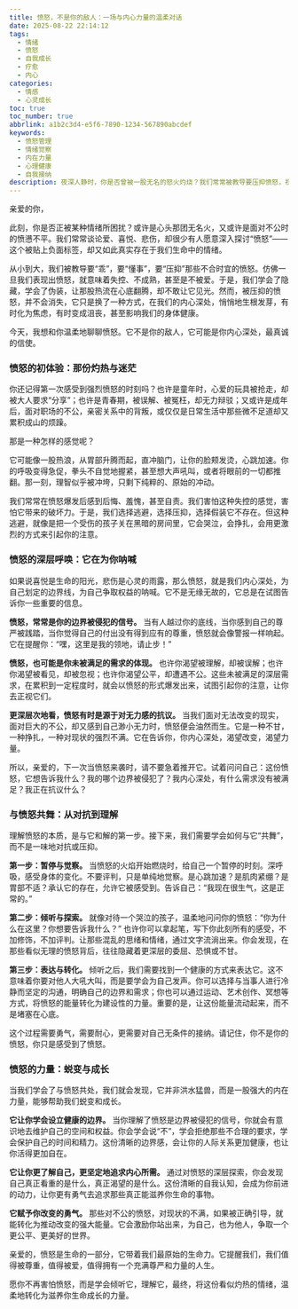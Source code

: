 ```yaml
---
title: 愤怒，不是你的敌人：一场与内心力量的温柔对话
date: 2025-08-22 22:14:12
tags:
  - 情绪
  - 愤怒
  - 自我成长
  - 疗愈
  - 内心
categories:
  - 情感
  - 心灵成长
toc: true
toc_number: true
abbrlink: a1b2c3d4-e5f6-7890-1234-567890abcdef
keywords:
  - 愤怒管理
  - 情绪觉察
  - 内在力量
  - 心理健康
  - 自我接纳
description: 夜深人静时，你是否曾被一股无名的怒火灼烧？我们常常被教导要压抑愤怒，视它为洪水猛兽。然而，愤怒真的是我们的敌人吗？或许，它只是一个被误解的信使，带着我们内心深处最真实的呼唤。这篇文章，将带你走进愤怒的内在世界，学会倾听它的声音，理解它的深意，最终，将这份看似负面的情绪，温柔地转化为滋养我们成长的力量。
---
```


亲爱的你，

此刻，你是否正被某种情绪所困扰？或许是心头那团无名火，又或许是面对不公时的愤懑不平。我们常常谈论爱、喜悦、悲伤，却很少有人愿意深入探讨“愤怒”——这个被贴上负面标签，却又如此真实存在于我们生命中的情绪。

从小到大，我们被教导要“乖”，要“懂事”，要“压抑”那些不合时宜的愤怒。仿佛一旦我们表现出愤怒，就意味着失控、不成熟，甚至是不被爱。于是，我们学会了隐藏，学会了伪装，让那股热流在心底翻腾，却不敢让它见光。然而，被压抑的愤怒，并不会消失，它只是换了一种方式，在我们的内心深处，悄悄地生根发芽，有时化为焦虑，有时变成沮丧，甚至影响我们的身体健康。

今天，我想和你温柔地聊聊愤怒。它不是你的敌人，它可能是你内心深处，最真诚的信使。

### 愤怒的初体验：那份灼热与迷茫

你还记得第一次感受到强烈愤怒的时刻吗？也许是童年时，心爱的玩具被抢走，却被大人要求“分享”；也许是青春期，被误解、被冤枉，却无力辩驳；又或许是成年后，面对职场的不公，亲密关系中的背叛，或仅仅是日常生活中那些微不足道却又累积成山的烦躁。

那是一种怎样的感觉呢？

它可能像一股热浪，从胃部升腾而起，直冲脑门，让你的脸颊发烫，心跳加速。你的呼吸变得急促，拳头不自觉地握紧，甚至想大声吼叫，或者将眼前的一切都推翻。那一刻，理智似乎被冲垮，只剩下纯粹的、原始的冲动。

我们常常在愤怒爆发后感到后悔、羞愧，甚至自责。我们害怕这种失控的感觉，害怕它带来的破坏力。于是，我们选择逃避，选择压抑，选择假装它不存在。但这种逃避，就像是把一个受伤的孩子关在黑暗的房间里，它会哭泣，会挣扎，会用更激烈的方式来引起你的注意。

### 愤怒的深层呼唤：它在为你呐喊

如果说喜悦是生命的阳光，悲伤是心灵的雨露，那么愤怒，就是我们内心深处，为自己划定的边界线，为自己争取权益的呐喊。它不是无缘无故的，它总是在试图告诉你一些重要的信息。

**愤怒，常常是你的边界被侵犯的信号。** 当有人越过你的底线，当你感到自己的尊严被践踏，当你觉得自己的付出没有得到应有的尊重，愤怒就会像警报一样响起。它在提醒你：“嘿，这里是我的领地，请止步！”

**愤怒，也可能是你未被满足的需求的体现。** 也许你渴望被理解，却被误解；也许你渴望被看见，却被忽视；也许你渴望公平，却遭遇不公。这些未被满足的深层需求，在累积到一定程度时，就会以愤怒的形式爆发出来，试图引起你的注意，让你去正视它们。

**更深层次地看，愤怒有时是源于对无力感的抗议。** 当我们面对无法改变的现实，面对巨大的不公，却又感到自己渺小无力时，愤怒便会油然而生。它是一种不甘，一种挣扎，一种对现状的强烈不满。它在告诉你，你内心深处，渴望改变，渴望力量。

所以，亲爱的，下一次当愤怒来袭时，请不要急着推开它。试着问问自己：这份愤怒，它想告诉我什么？我的哪个边界被侵犯了？我内心深处，有什么需求没有被满足？我正在抗议什么？

### 与愤怒共舞：从对抗到理解

理解愤怒的本质，是与它和解的第一步。接下来，我们需要学会如何与它“共舞”，而不是一味地对抗或压抑。

**第一步：暂停与觉察。** 当愤怒的火焰开始燃烧时，给自己一个暂停的时刻。深呼吸，感受身体的变化。不要评判，只是单纯地觉察。是心跳加速？是肌肉紧绷？是胃部不适？承认它的存在，允许它被感受到。告诉自己：“我现在很生气，这是正常的。”

**第二步：倾听与探索。** 就像对待一个哭泣的孩子，温柔地问问你的愤怒：“你为什么在这里？你想要告诉我什么？” 也许你可以拿起笔，写下你此刻所有的感受，不加修饰，不加评判。让那些混乱的思绪和情绪，通过文字流淌出来。你会发现，在那些看似无理的愤怒背后，往往隐藏着更深层的委屈、恐惧或不甘。

**第三步：表达与转化。** 倾听之后，我们需要找到一个健康的方式来表达它。这不意味着你要对他人大吼大叫，而是要学会为自己发声。你可以选择与当事人进行冷静而坚定的沟通，明确自己的边界和需求；你也可以通过运动、艺术创作、冥想等方式，将愤怒的能量转化为建设性的力量。重要的是，让这份能量流动起来，而不是堵塞在心底。

这个过程需要勇气，需要耐心，更需要对自己无条件的接纳。请记住，你不是你的愤怒，你只是感受到了愤怒。

### 愤怒的力量：蜕变与成长

当我们学会了与愤怒共处，我们就会发现，它并非洪水猛兽，而是一股强大的内在力量，能够帮助我们蜕变和成长。

**它让你学会设立健康的边界。** 当你理解了愤怒是边界被侵犯的信号，你就会有意识地去维护自己的空间和权益。你会学会说“不”，学会拒绝那些不合理的要求，学会保护自己的时间和精力。这份清晰的边界感，会让你的人际关系更加健康，也让你活得更加自在。

**它让你更了解自己，更坚定地追求内心所需。** 通过对愤怒的深层探索，你会发现自己真正看重的是什么，真正渴望的是什么。这份清晰的自我认知，会成为你前进的动力，让你更有勇气去追求那些真正能滋养你生命的事物。

**它赋予你改变的勇气。** 那些对不公的愤怒，对现状的不满，如果被正确引导，就能转化为推动改变的强大能量。它会激励你站出来，为自己，也为他人，争取一个更公平、更美好的世界。

亲爱的，愤怒是生命的一部分，它带着我们最原始的生命力。它提醒我们，我们值得被尊重，值得被爱，值得拥有一个充满尊严和力量的人生。

愿你不再害怕愤怒，而是学会倾听它，理解它，最终，将这份看似灼热的情绪，温柔地转化为滋养你生命成长的力量。